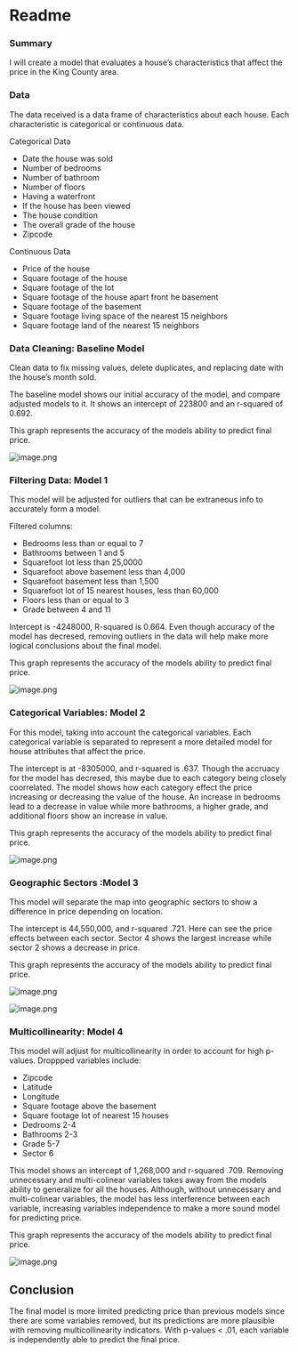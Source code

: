 # Readme

### Summary

I will create a model that  evaluates a house’s characteristics that affect the price in the King County area.  

### Data

The data received is a data frame of characteristics about each house. Each characteristic is categorical or continuous data.  


Categorical Data 
 - Date the house was sold
 - Number of bedrooms
 - Number of bathroom
 - Number of floors
 - Having a waterfront
 - If the house has been viewed
 - The house condition
 - The overall grade of the house
 - Zipcode


Continuous Data
 - Price of the house
 - Square footage of the house
 - Square footage of the lot
 - Square footage of the house apart front he basement
 - Square footage of the basement
 - Square footage  living space of the  nearest 15 neighbors
 - Square footage land  of the nearest 15 neighbors


### Data Cleaning: Baseline Model

Clean data to fix missing values,  delete duplicates, and replacing date with the house’s month sold. 

The baseline model shows our initial accuracy of the model, and compare adjusted models to it. It  shows an intercept of 223800 and an r-squared of 0.692.

This graph represents the accuracy of the models ability to predict final price.

![image.png](img/baseline_pred.png)

### Filtering Data: Model 1

This model will be adjusted for outliers that can be extraneous info to accurately form a model. 

Filtered columns:
 - Bedrooms less than or equal to 7
 - Bathrooms between 1 and 5
 - Squarefoot lot less than 25,0000
 - Squarefoot above basement less than 4,000
 - Squarefoot basement less than 1,500
 - Squarefoot lot of 15 nearest houses, less than 60,000
 - Floors less than or equal to 3
 - Grade between 4 and 11

Intercept is -4248000, R-squared is 0.664. Even though accuracy of the model has decresed, removing outliers in the data will help make more logical conclusions about the final model. 

This graph represents the accuracy of the models ability to predict final price.

![image.png](img/model_1_pred.png)

### Categorical Variables: Model 2 

For this model, taking into account the categorical variables. Each categorical variable is separated to represent a more detailed model for house attributes that affect the price. 

The intercept is at -8305000, and r-squared is .637. Though the accruacy for the model has decresed, this maybe due to each category being closely coorrelated. The model shows how each category effect the price increasing or decreasing the value of the house. An increase in bedrooms lead to a decrease in value while more bathrooms, a higher grade, and additional floors show an increase in value.

This graph represents the accuracy of the models ability to predict final price.

![image.png](img/model_2_pred.png)

### Geographic Sectors :Model 3

This model will separate the map into geographic sectors to show a difference in price depending on location. 

The intercept is 44,550,000, and r-squared .721. Here can see the price effects between each sector. Sector 4 shows the largest increase while sector 2 shows a decrease in price. 


This graph represents the accuracy of the models ability to predict final price.

![image.png](img/geographic_sectors.png)

![image.png](img/model_3_pred.png)

### Multicollinearity: Model 4

This model will adjust for multicollinearity in order to account for high p-values. Droppped variables include:
 - Zipcode
 - Latitude
 - Longitude
 - Square footage above the basement
 - Square footage lot of nearest 15 houses
 - Dedrooms 2-4
 - Bathrooms 2-3
 - Grade 5-7
 - Sector 6

This model shows an intercept of 1,268,000 and r-squared .709. Removing unnecessary and multi-colinear variables takes away from the models ability to generalize for all the houses. Although, without unnecessary and multi-colinear variables, the model has less interference between each variable, increasing variables independence to make a more sound model for predicting price. 

This graph represents the accuracy of the models ability to predict final price.

![image.png](img/model_4_pred.png)

## Conclusion

The final model is more limited predicting price than previous models since there are some variables  removed, but its predictions are more plausible with removing multicollinearity indicators.  With p-values < .01, each variable is independently able to predict the final price.
